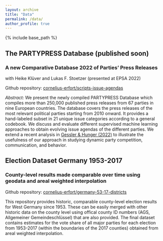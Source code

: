 ```yaml
---
layout: archive
title: "Data"
permalink: /data/
author_profile: true
---
```


{% include base_path %}

## The PARTYPRESS Database (published soon)
### A new Comparative Database 2022 of Parties’ Press Releases 
with Heike Klüver and Lukas F. Stoetzer (presented at EPSA 2022)

Github repository: [cornelius-erfort/scripts-issue-agendas](https://github.com/cornelius-erfort/scripts-issue-agendas)

*Abstract:* We present the newly compiled PARTYPRESS Database which compiles more than 250,000 published press releases from 67 parties in nine European countries. The database covers the press releases of the most relevant political parties starting from 2010 onward. It provides a hand-labeled subset in 21 unique issue categories according to a general codebook. We discuss and evaluate different supervised machine learning approaches to obtain evolving issue agendas of the different parties. We extend a recent analysis in [Gessler & Hunger (2022)](https://doi.org/10.1017/psrm.2021.64) to illustrate the usefulness of our approach in studying dynamic party competition, communication, and behavior.


## Election Dataset Germany 1953-2017
### County-level results made comparable over time using geodata and areal weighted interpolation
Github repository: [cornelius-erfort/germany-53-17-districts](https://github.com/cornelius-erfort/germany-53-17-districts)

This repository provides historic, comparable county-level election results for West Germany since 1953. These can be easily merged with other historic data on the county level using offical county ID numbers (AGS, Allgemeiner Gemeindeschlüssel) that are also provided. The final dataset contains estimates for the vote share of all major parties for each election from 1953-2017 (within the boundaries of the 2017 counties) obtained from areal weighted interpolation. 
